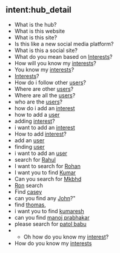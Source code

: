 ## intent:hub_detail
- What is the hub?
- What is this website
- What is this site?
- Is this like a new social media platform?
- What is this a social site?
- What do you mean based on [Interests](query)?
- How will you know my [interests](query)?
- You know my [interests](query)?
- [Interests](query)?
- How do i follow other [users](query)?
- Where are other [users](query)?
- Where are all the [users](query)?
- who are the [users](query)?
- how do i add an [interest](query)
- how to add a [user](query)
- adding [interest](query)?
- i want to add an [interest](query)
- How to add [interest](query)?
- add an [user](query)
- finding [user](query)
- i want to add an [user](query)
- search for [Rahul](user)
- I want to search for [Rohan](user)
- I want you to find [Kumar](user) 
- Can you search for [Mkbhd](user)
- [Ron](user) search
- Find [casey](user)
- can you find any [John](user)?"
- find [thomas](user),
- i want you to find [kumaresh](user)
- can you find [manoj prabhakar](user)
- please search for [patol babu](user)
- - Oh how do you know my [interest](query)?
- How do you know my [interests](query)